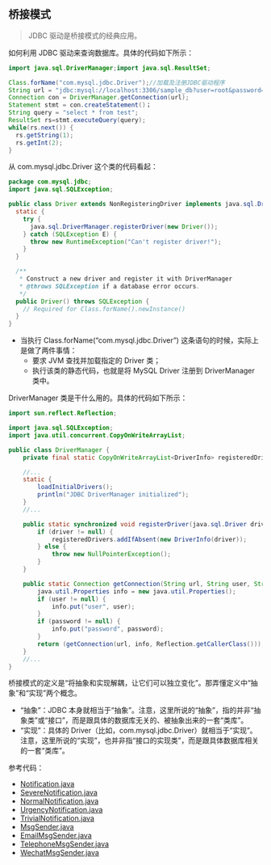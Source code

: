 ## 桥接模式

> JDBC 驱动是桥接模式的经典应用。

如何利用 JDBC 驱动来查询数据库。具体的代码如下所示：

```java
import java.sql.DriverManager;import java.sql.ResultSet;

Class.forName("com.mysql.jdbc.Driver");//加载及注册JDBC驱动程序
String url = "jdbc:mysql://localhost:3306/sample_db?user=root&password=your_password";
Connection con = DriverManager.getConnection(url);
Statement stmt = con.createStatement()；
String query = "select * from test";
ResultSet rs=stmt.executeQuery(query);
while(rs.next()) {
  rs.getString(1);
  rs.getInt(2);
}
```

从 com.mysql.jdbc.Driver 这个类的代码看起：

```java
package com.mysql.jdbc;
import java.sql.SQLException;

public class Driver extends NonRegisteringDriver implements java.sql.Driver {
  static {
    try {
      java.sql.DriverManager.registerDriver(new Driver());
    } catch (SQLException E) {
      throw new RuntimeException("Can't register driver!");
    }
  }

  /**
   * Construct a new driver and register it with DriverManager
   * @throws SQLException if a database error occurs.
   */
  public Driver() throws SQLException {
    // Required for Class.forName().newInstance()
  }
}
```

- 当执行 Class.forName(“com.mysql.jdbc.Driver”) 这条语句的时候，实际上是做了两件事情：
    - 要求 JVM 查找并加载指定的 Driver 类；
    - 执行该类的静态代码，也就是将 MySQL Driver 注册到 DriverManager 类中。

DriverManager 类是干什么用的。具体的代码如下所示：

```java
import sun.reflect.Reflection;

import java.sql.SQLException;
import java.util.concurrent.CopyOnWriteArrayList;

public class DriverManager {
    private final static CopyOnWriteArrayList<DriverInfo> registeredDrivers = new CopyOnWriteArrayList<DriverInfo>();

    //...
    static {
        loadInitialDrivers();
        println("JDBC DriverManager initialized");
    }
    //...

    public static synchronized void registerDriver(java.sql.Driver driver) throws SQLException {
        if (driver != null) {
            registeredDrivers.addIfAbsent(new DriverInfo(driver));
        } else {
            throw new NullPointerException();
        }
    }

    public static Connection getConnection(String url, String user, String password) throws SQLException {
        java.util.Properties info = new java.util.Properties();
        if (user != null) {
            info.put("user", user);
        }
        if (password != null) {
            info.put("password", password);
        }
        return (getConnection(url, info, Reflection.getCallerClass()));
    }
    //...
}
```

桥接模式的定义是“将抽象和实现解耦，让它们可以独立变化”。那弄懂定义中“抽象”和“实现”两个概念。

- “抽象”：JDBC 本身就相当于“抽象”。注意，这里所说的“抽象”，指的并非“抽象类”或“接口”，而是跟具体的数据库无关的、被抽象出来的一套“类库”。
- “实现”：具体的 Driver（比如，com.mysql.jdbc.Driver）就相当于“实现”。注意，这里所说的“实现”，也并非指“接口的实现类”，而是跟具体数据库相关的一套“类库”。

参考代码：

- [Notification.java](..%2F..%2F..%2Fcommon%2FNotification.java)
- [SevereNotification.java](SevereNotification.java)
- [NormalNotification.java](NormalNotification.java)
- [UrgencyNotification.java](UrgencyNotification.java)
- [TrivialNotification.java](TrivialNotification.java)
- [MsgSender.java](MsgSender.java)
- [EmailMsgSender.java](EmailMsgSender.java)
- [TelephoneMsgSender.java](TelephoneMsgSender.java)
- [WechatMsgSender.java](WechatMsgSender.java)




























